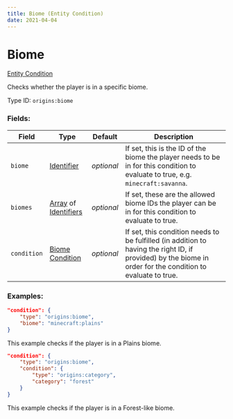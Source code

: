 ```yaml
---
title: Biome (Entity Condition)
date: 2021-04-04
---
```


# Biome

[Entity Condition](../entity_conditions.md)

Checks whether the player is in a specific biome.

Type ID: `origins:biome`

### Fields:

Field  | Type | Default | Description
-------|------|---------|-------------
`biome` | [Identifier](../data_types/identifier.md) | _optional_ |  If set, this is the ID of the biome the player needs to be in for this condition to evaluate to true, e.g. `minecraft:savanna`.
`biomes` | [Array](../data_types/array.md) of [Identifiers](../data_types/identifier.md) | _optional_ |  If set, these are the allowed biome IDs the player can be in for this condition to evaluate to true.
`condition` | [Biome Condition](../biome_conditions.md) | _optional_ | If set, this condition needs to be fulfilled (in addition to having the right ID, if provided) by the biome in order for the condition to evaluate to true.

### Examples:
```json
"condition": {
    "type": "origins:biome",
    "biome": "minecraft:plains"
}
```
This example checks if the player is in a Plains biome.

```json
"condition": {
    "type": "origins:biome",
    "condition": {
        "type": "origins:category",
        "category": "forest"
    }
}
```
This example checks if the player is in a Forest-like biome.